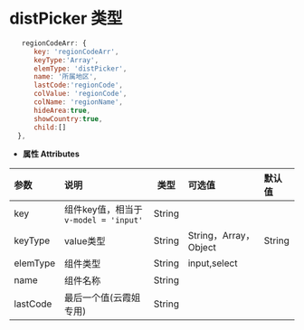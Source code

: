# distPicker 类型
``` js
   regionCodeArr: {
      key: 'regionCodeArr',
      keyType:'Array',
      elemType: 'distPicker',
      name: '所属地区',
      lastCode:'regionCode',
      colValue: 'regionCode',
      colName: 'regionName',
      hideArea:true,
      showCountry:true,
      child:[]
  },
```
- **属性 Attributes**

| 参数        | 说明       | 类型  | 可选值  | 默认值  |
| :------------- |:-------------| :-----:| :-----|:-----|
| key  | 组件key值，相当于`v-model = 'input'` | String |  |  |
| keyType | value类型    |    String | String，Array，Object | String |
| elemType      | 组件类型      |   String | input,select |  |
| name | 组件名称      |    String |  |  |
| lastCode | 最后一个值(云霞姐专用)      |    String |  |  |
